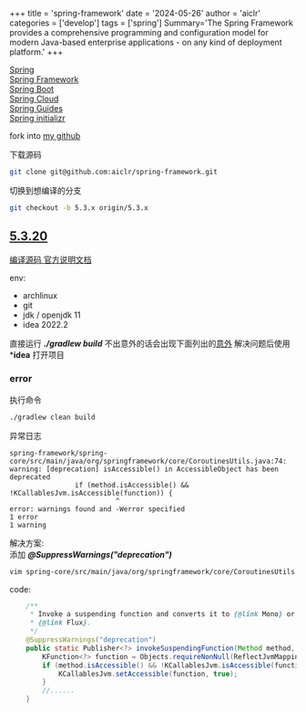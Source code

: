 +++
title = 'spring-framework'
date = '2024-05-26'
author = 'aiclr'
categories = ['develop']
tags = ['spring']
Summary='The Spring Framework provides a comprehensive programming and configuration model for modern Java-based enterprise applications - on any kind of deployment platform.'
+++

[Spring](https://spring.io/) \
[Spring Framework](https://spring.io/projects/spring-framework) \
[Spring Boot](https://spring.io/projects/spring-boot) \
[Spring Cloud](https://spring.io/projects/spring-cloud) \
[Spring Guides](https://spring.io/guides) \
[Spring initializr](https://start.spring.io/)

fork into [my github](https://github.com/aiclr/spring-framework)

下载源码
```sh
git clone git@github.com:aiclr/spring-framework.git
```
切换到想编译的分支
```sh
git checkout -b 5.3.x origin/5.3.x
```

## [5.3.20](https://github.com/aiclr/spring-framework/tree/5.3.20)

[编译源码 官方说明文档](https://github.com/spring-projects/spring-framework/wiki/Build-from-Source)

env:
- archlinux
- git
- jdk / openjdk 11
- idea 2022.2

直接运行 ***./gradlew build*** 不出意外的话会出现下面列出的[意外](#error)
解决问题后使用 ***idea** 打开项目

### error

执行命令
```sh
./gradlew clean build
```
异常日志
```text
spring-framework/spring-core/src/main/java/org/springframework/core/CoroutinesUtils.java:74: warning: [deprecation] isAccessible() in AccessibleObject has been deprecated
                if (method.isAccessible() && !KCallablesJvm.isAccessible(function)) {
                          ^
error: warnings found and -Werror specified
1 error
1 warning
```

解决方案: \
添加 ***@SuppressWarnings("deprecation")***
```sh
vim spring-core/src/main/java/org/springframework/core/CoroutinesUtils.java
```
code:
```java
	/**
	 * Invoke a suspending function and converts it to {@link Mono} or
	 * {@link Flux}.
	 */
	@SuppressWarnings("deprecation")
	public static Publisher<?> invokeSuspendingFunction(Method method, Object target, Object... args) {
		KFunction<?> function = Objects.requireNonNull(ReflectJvmMapping.getKotlinFunction(method));
		if (method.isAccessible() && !KCallablesJvm.isAccessible(function)) {
			KCallablesJvm.setAccessible(function, true);
		}
        //......
    }

```